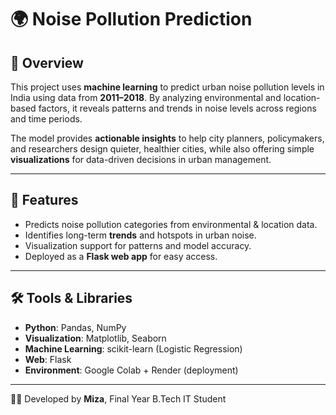 # 🌍 Noise Pollution Prediction

## 📖 Overview
This project uses **machine learning** to predict urban noise pollution levels in India using data from **2011–2018**. By analyzing environmental and location-based factors, it reveals patterns and trends in noise levels across regions and time periods.  

The model provides **actionable insights** to help city planners, policymakers, and researchers design quieter, healthier cities, while also offering simple **visualizations** for data-driven decisions in urban management.

---

## 🚀 Features
- Predicts noise pollution categories from environmental & location data.  
- Identifies long-term **trends** and hotspots in urban noise.  
- Visualization support for patterns and model accuracy.  
- Deployed as a **Flask web app** for easy access.  

---

## 🛠️ Tools & Libraries
- **Python**: Pandas, NumPy  
- **Visualization**: Matplotlib, Seaborn  
- **Machine Learning**: scikit-learn (Logistic Regression)  
- **Web**: Flask  
- **Environment**: Google Colab + Render (deployment)  

---

👨‍💻 Developed by **Miza**, Final Year B.Tech IT Student  

